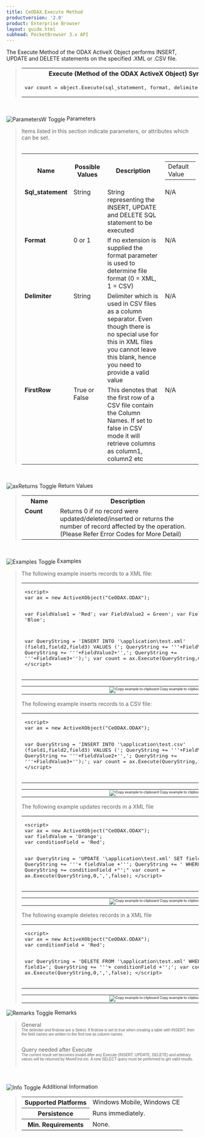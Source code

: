 ```yaml
---
title: CeODAX.Execute Method
productversion: '2.0'
product: Enterprise Browser
layout: guide.html
subhead: PocketBrowser 3.x API
---
```


The Execute Method of the ODAX ActiveX Object performs INSERT, UPDATE and DELETE statements on the specified .XML or .CSV file. 

<div id="SyntaxSpan" style="display:block">
<blockquote>
<table class="clsSyntax" cellspacing="1" cellpadding="3" width="95%">
<tr>
<th class="clsSyntaxHeadings">Execute (Method of the ODAX ActiveX Object) Syntax
</th>
</tr>
<tr>
<td class="clsSyntaxCells">
<pre class="clsSyntaxCells">var count = object.Execute(sql_statement, format, delimiter, firstrow)</pre>
</td>
</tr>
</table>
</blockquote><br></div>
<p class="clsRef"><span class="ToggleView" onclick="ToggleSpan('ParametersWSpan', 'imgParametersWToggle')"><img align="absmiddle" id="imgParametersWToggle" alt="ParametersW Toggle" onmouseover="this.style.cursor='hand'" src="../Resources/ToggleCollapse.gif&#xA;					"></span>
Parameters
</p>
<div id="ParametersWSpan" style="display:block">
<blockquote>
Items listed in this section indicate parameters, or attributes which can be set.
<BR><BR><table class="clsSyntax" cellspacing="1" cellpadding="3" width="95%">
<col width="20%">
<col width="20%">
<col width="38%">
<col width="22%">
<tr>
<th class="clsSyntaxHeadings">Name</th>
<th class="clsSyntaxHeadings">Possible Values</th>
<th class="clsSyntaxHeadings">Description</th>
<th class="clsSyntaxHeadings">
<table cellspacing="0" cellpadding="0">
<tr>
  <td width="85%" class="clsSyntaxHeadings" style="border-bottom-style: none;">Default Value</td>
</tr>
</table>
</th>
</tr>
<tr>
<td valign="top" class="clsSyntaxCells"><b>Sql_statement </b></td>
<td valign="top" class="clsSyntaxCells">String</td>
<td valign="top" class="clsSyntaxCells">String representing the INSERT, UPDATE and DELETE SQL statement to be executed</td>
<td valign="top" class="clsSyntaxCells">N/A</td>
</tr>
<tr>
<td valign="top" class="clsSyntaxCells"><b>Format </b></td>
<td valign="top" class="clsSyntaxCells">0 or 1</td>
<td valign="top" class="clsSyntaxCells">If no extension is supplied the format parameter is used to determine file format (0 = XML, 1 = CSV)</td>
<td valign="top" class="clsSyntaxCells">N/A</td>
</tr>
<tr>
<td valign="top" class="clsSyntaxCells"><b>Delimiter </b></td>
<td valign="top" class="clsSyntaxCells">String</td>
<td valign="top" class="clsSyntaxCells">Delimiter which is used in CSV files as a column separator. Even though there is no special use for this in XML files you cannot leave this blank, hence you need to provide a valid value</td>
<td valign="top" class="clsSyntaxCells">N/A</td>
</tr>
<tr>
<td valign="top" class="clsSyntaxCells"><b>FirstRow</b></td>
<td valign="top" class="clsSyntaxCells">True or False</td>
<td valign="top" class="clsSyntaxCells">This denotes that the first row of a CSV file contain the Column Names. If set to false in CSV mode it will retrieve columns as column1, column2 etc</td>
<td valign="top" class="clsSyntaxCells">N/A</td>
</tr>
</table>
</blockquote><br></div>
<p class="clsRef"><span class="ToggleView" onclick="ToggleSpan('axReturnsSpan', 'aximgReturnsToggle')"><img align="absmiddle" id="aximgReturnsToggle" alt="axReturns Toggle" onmouseover="this.style.cursor='hand'" src="../Resources/ToggleCollapse.gif"></span>
Return Values
</p>
<div id="axReturnsSpan" style="display:block">
<blockquote>
<table class="clsSyntax" cellspacing="1" cellpadding="3" width="95%">
<col width="20%">
<col width="80%">
<tr>
<th class="clsSyntaxHeadings">Name</th>
<th class="clsSyntaxHeadings">Description</th>
</tr>
<tr>
<td class="clsSyntaxCells" valign="top"><b>Count</b></td>
<td class="clsSyntaxCells" style="text-align:left;">Returns 0 if no record were updated/deleted/inserted or returns the number of record affected by the operation. (Please Refer Error Codes for More Detail)</td>
</tr>
</table>
</blockquote><br></div>
<p class="clsRef"><span class="ToggleView" onclick="ToggleSpan('ExamplesSpan', 'imgExamplesToggle')"><img align="absmiddle" id="imgExamplesToggle" alt="Examples Toggle" onmouseover="this.style.cursor='hand'" src="../Resources/ToggleCollapse.gif"></span>
Examples
</p>
<div id="ExamplesSpan" style="display:block">
<blockquote>
<p>The following example inserts records to a XML file: </p>
<table class="clsSyntax" cellspacing="1" cellpadding="3" width="95%">
<tr>
<td>
<pre class="clsSyntaxCells">
&lt;script&gt;
var ax = new ActiveXObject("CeODAX.ODAX");

var FieldValue1 = 'Red';
var FieldValue2 =  Green';
var FieldValue3 = 'Blue';

var QueryString = 'INSERT INTO \'\\application\\test.xml\' (field1,field2,field3) VALUES (';
QueryString += '\''+FieldValue1+'\',';
QueryString += '\''+FieldValue2+'\',';
QueryString += '\''+FieldValue3+'\');';
var count = ax.Execute(QueryString,0,',',false);
&lt;/script&gt;
</pre>
</td>
</tr>
</table>
<table cellspacing="1" cellpadding="3" width="95%">
<col width="85%">
<col width="15%">
<tr align="right">
<td></td>
<td valign="bottom" style="border-bottom-style: none;font-weight:normal;font-size:xx-small;"><nobr><img id="imgCopyDefaults" alt="Copy example to clipboard" onmouseover="this.style.cursor='hand'" src="../Resources/CopyDefaults.gif" onclick="CopyTemplate('ID0E1C');">
	Copy example to clipboard
</nobr></td>
</tr>
</table>
<div id="Examples" style="display:none"><textarea id="ID0E1C">&lt;!-- 
The following example inserts records to a XML file: 
--&gt;

&lt;script&gt;
var ax = new ActiveXObject("CeODAX.ODAX");

var FieldValue1 = 'Red';
var FieldValue2 =  Green';
var FieldValue3 = 'Blue';

var QueryString = 'INSERT INTO \'\\application\\test.xml\' (field1,field2,field3) VALUES (';
QueryString += '\''+FieldValue1+'\',';
QueryString += '\''+FieldValue2+'\',';
QueryString += '\''+FieldValue3+'\');';
var count = ax.Execute(QueryString,0,',',false);
&lt;/script&gt;
</textarea></div>
<p>The following example inserts records to a CSV file: </p>
<table class="clsSyntax" cellspacing="1" cellpadding="3" width="95%">
<tr>
<td>
<pre class="clsSyntaxCells">
&lt;script&gt;
var ax = new ActiveXObject("CeODAX.ODAX");

var QueryString = 'INSERT INTO \'\\application\\test.csv\' (field1,field2,field3) VALUES (';
QueryString += '\''+FieldValue1+'\',';
QueryString += '\''+FieldValue2+'\',';
QueryString += '\''+FieldValue3+'\');';
var count = ax.Execute(QueryString,1,',',true);
&lt;/script&gt;
</pre>
</td>
</tr>
</table>
<table cellspacing="1" cellpadding="3" width="95%">
<col width="85%">
<col width="15%">
<tr align="right">
<td></td>
<td valign="bottom" style="border-bottom-style: none;font-weight:normal;font-size:xx-small;"><nobr><img id="imgCopyDefaults" alt="Copy example to clipboard" onmouseover="this.style.cursor='hand'" src="../Resources/CopyDefaults.gif" onclick="CopyTemplate('ID0EBD');">
	Copy example to clipboard
</nobr></td>
</tr>
</table>
<div id="Examples" style="display:none"><textarea id="ID0EBD">&lt;!-- 
The following example inserts records to a CSV file: 
--&gt;

&lt;script&gt;
var ax = new ActiveXObject("CeODAX.ODAX");

var QueryString = 'INSERT INTO \'\\application\\test.csv\' (field1,field2,field3) VALUES (';
QueryString += '\''+FieldValue1+'\',';
QueryString += '\''+FieldValue2+'\',';
QueryString += '\''+FieldValue3+'\');';
var count = ax.Execute(QueryString,1,',',true);
&lt;/script&gt;
</textarea></div>
<p>The following example updates records in a XML file</p>
<table class="clsSyntax" cellspacing="1" cellpadding="3" width="95%">
<tr>
<td>
<pre class="clsSyntaxCells">
&lt;script&gt;
var ax = new ActiveXObject("CeODAX.ODAX");
var fieldValue = 'Orange';
var conditionField = 'Red';

var QueryString = 'UPDATE \'\\application\\test.xml\' SET field1=';
QueryString += '\''+ fieldValue +'\'';
QueryString += ' WHERE field1=\'';
QueryString += conditionField +"\';"
var count = ax.Execute(QueryString,0,',',false);
&lt;/script&gt;
</pre>
</td>
</tr>
</table>
<table cellspacing="1" cellpadding="3" width="95%">
<col width="85%">
<col width="15%">
<tr align="right">
<td></td>
<td valign="bottom" style="border-bottom-style: none;font-weight:normal;font-size:xx-small;"><nobr><img id="imgCopyDefaults" alt="Copy example to clipboard" onmouseover="this.style.cursor='hand'" src="../Resources/CopyDefaults.gif" onclick="CopyTemplate('ID0EID');">
	Copy example to clipboard
</nobr></td>
</tr>
</table>
<div id="Examples" style="display:none"><textarea id="ID0EID">&lt;!-- 
The following example updates records in a XML file
--&gt;

&lt;script&gt;
var ax = new ActiveXObject("CeODAX.ODAX");
var fieldValue = 'Orange';
var conditionField = 'Red';

var QueryString = 'UPDATE \'\\application\\test.xml\' SET field1=';
QueryString += '\''+ fieldValue +'\'';
QueryString += ' WHERE field1=\'';
QueryString += conditionField +"\';"
var count = ax.Execute(QueryString,0,',',false);
&lt;/script&gt;
</textarea></div>
<p>The following example deletes records in a XML file</p>
<table class="clsSyntax" cellspacing="1" cellpadding="3" width="95%">
<tr>
<td>
<pre class="clsSyntaxCells">
&lt;script&gt;
var ax = new ActiveXObject("CeODAX.ODAX");
var conditionField = 'Red';

var QueryString = 'DELETE FROM \'\\application\\test.xml\' WHERE field1=';
QueryString += '\''+ conditionField +'\';';
var count = ax.Execute(QueryString,0,',',false);
&lt;/script&gt;
</pre>
</td>
</tr>
</table>
<table cellspacing="1" cellpadding="3" width="95%">
<col width="85%">
<col width="15%">
<tr align="right">
<td></td>
<td valign="bottom" style="border-bottom-style: none;font-weight:normal;font-size:xx-small;"><nobr><img id="imgCopyDefaults" alt="Copy example to clipboard" onmouseover="this.style.cursor='hand'" src="../Resources/CopyDefaults.gif" onclick="CopyTemplate('ID0EPD');">
	Copy example to clipboard
</nobr></td>
</tr>
</table>
<div id="Examples" style="display:none"><textarea id="ID0EPD">&lt;!-- 
The following example deletes records in a XML file
--&gt;

&lt;script&gt;
var ax = new ActiveXObject("CeODAX.ODAX");
var conditionField = 'Red';

var QueryString = 'DELETE FROM \'\\application\\test.xml\' WHERE field1=';
QueryString += '\''+ conditionField +'\';';
var count = ax.Execute(QueryString,0,',',false);
&lt;/script&gt;
</textarea></div>
</blockquote>
</div>
<p class="clsRef"><span class="ToggleView" onclick="ToggleSpan('RemarksSpan', 'imgRemarksToggle')"><img align="absmiddle" id="imgRemarksToggle" alt="Remarks Toggle" onmouseover="this.style.cursor='hand'" src="../Resources/ToggleCollapse.gif"></span>
Remarks
</p>
<div id="RemarksSpan" style="display:block">
<blockquote>
<DIV class="clsRef">General</DIV>
<DIV style="font-family:verdana,arial,helvetica;font-size:x-small;">The delimiter and firstrow are a Select.  If firstrow is set to true when creating a table with INSERT, then the field names are written to the first row as column names.</DIV>
<pre style="font-family:courier;font-size:small;"></pre>
<DIV class="clsRef">Query needed after Execute</DIV>
<DIV style="font-family:verdana,arial,helvetica;font-size:x-small;">
The current result set becomes invalid after any Execute (INSERT, UPDATE, DELETE) and arbitrary values will be returned by MoveFirst etc. A new SELECT query must be performed to get valid results.  
</DIV>
<pre style="font-family:courier;font-size:small;"></pre>
</blockquote><br></div>
<p class="clsRef"><span class="ToggleView" onclick="ToggleSpan('InfoSpan', 'imgInfoToggle')"><img align="absmiddle" id="imgInfoToggle" alt="Info Toggle" onmouseover="this.style.cursor='hand'" src="../Resources/ToggleCollapse.gif"></span>
Additional Information
</p>
<div id="InfoSpan" style="display:block">
<blockquote>
<table>
<tr>
<th>Supported Platforms</th>
<td>Windows Mobile, Windows CE</td>
</tr>
<tr>
<th>Persistence</th>
<td>Runs immediately.</td>
</tr>
<tr>
<th>Min. Requirements</th>
<td>None.</td>
</tr>
</table>
</blockquote><br></div>
<div id="DefaultParamsSpan" style="display:none">
<pre><textarea id="DefaultParameters"></textarea></pre>
</div>
